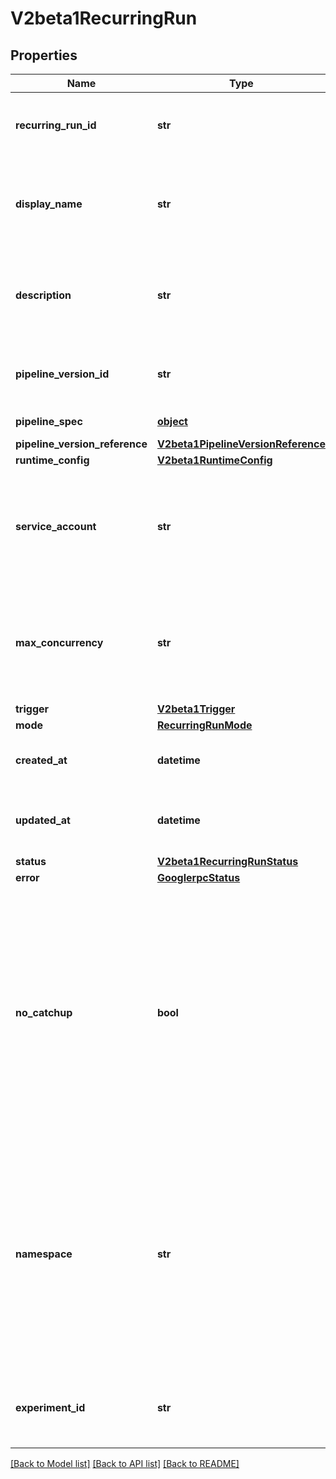 # V2beta1RecurringRun

## Properties
Name | Type | Description | Notes
------------ | ------------- | ------------- | -------------
**recurring_run_id** | **str** | Output. Unique run ID generated by API server. | [optional] 
**display_name** | **str** | Required input field. Recurring run name provided by user. Not unique. | [optional] 
**description** | **str** | Optional input field. Describes the purpose of the recurring run. | [optional] 
**pipeline_version_id** | **str** | The ID of the pipeline version used for creating runs. | [optional] 
**pipeline_spec** | [**object**](.md) | The pipeline spec. | [optional] 
**pipeline_version_reference** | [**V2beta1PipelineVersionReference**](V2beta1PipelineVersionReference.md) |  | [optional] 
**runtime_config** | [**V2beta1RuntimeConfig**](V2beta1RuntimeConfig.md) |  | [optional] 
**service_account** | **str** | Optional input field. Specifies which Kubernetes service account this recurring run uses. | [optional] 
**max_concurrency** | **str** | Required input field. Specifies how many runs can be executed concurrently. Range [1-10]. | [optional] 
**trigger** | [**V2beta1Trigger**](V2beta1Trigger.md) |  | [optional] 
**mode** | [**RecurringRunMode**](RecurringRunMode.md) |  | [optional] 
**created_at** | **datetime** | Output. The time this recurring run was created. | [optional] 
**updated_at** | **datetime** | Output. The last time this recurring run was updated. | [optional] 
**status** | [**V2beta1RecurringRunStatus**](V2beta1RecurringRunStatus.md) |  | [optional] 
**error** | [**GooglerpcStatus**](GooglerpcStatus.md) |  | [optional] 
**no_catchup** | **bool** | Optional input field. Whether the recurring run should catch up if behind schedule. If true, the recurring run will only schedule the latest interval if behind schedule. If false, the recurring run will catch up on each past interval. | [optional] 
**namespace** | **str** | TODO (gkclat): consider removing this field if it can be obtained from the parent experiment. Output only. Namespace this recurring run belongs to. Derived from the parent experiment. | [optional] [readonly] 
**experiment_id** | **str** | ID of the parent experiment this recurring run belongs to. | [optional] 

[[Back to Model list]](../README.md#documentation-for-models) [[Back to API list]](../README.md#documentation-for-api-endpoints) [[Back to README]](../README.md)


